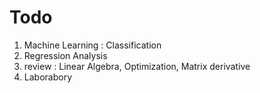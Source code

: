 # Todo

1. Machine Learning : Classification
2. Regression Analysis
3. review : Linear Algebra, Optimization, Matrix derivative
4. Laborabory


